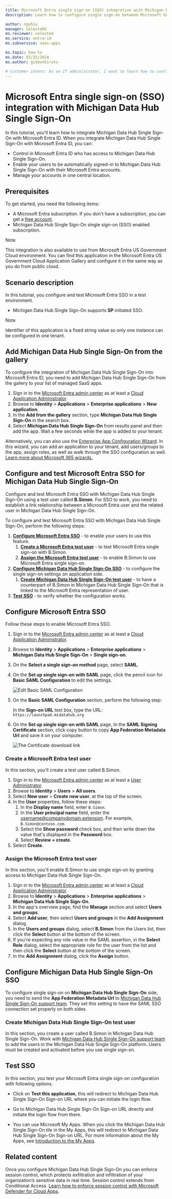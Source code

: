 ```yaml
---
title: Microsoft Entra single sign-on (SSO) integration with Michigan Data Hub Single Sign-On
description: Learn how to configure single sign-on between Microsoft Entra ID and Michigan Data Hub Single Sign-On.

author: nguhiu
manager: CelesteDG
ms.reviewer: celested
ms.service: entra-id
ms.subservice: saas-apps

ms.topic: how-to
ms.date: 03/25/2024
ms.author: gideonkiratu

# Customer intent: As an IT administrator, I want to learn how to configure single sign-on between Microsoft Entra ID and Michigan Data Hub Single Sign-On so that I can control who has access to Michigan Data Hub Single Sign-On, enable automatic sign-in with Microsoft Entra accounts, and manage my accounts in one central location.
---
```


# Microsoft Entra single sign-on (SSO) integration with Michigan Data Hub Single Sign-On

In this tutorial, you'll learn how to integrate Michigan Data Hub Single Sign-On with Microsoft Entra ID. When you integrate Michigan Data Hub Single Sign-On with Microsoft Entra ID, you can:

* Control in Microsoft Entra ID who has access to Michigan Data Hub Single Sign-On.
* Enable your users to be automatically signed-in to Michigan Data Hub Single Sign-On with their Microsoft Entra accounts.
* Manage your accounts in one central location.

## Prerequisites

To get started, you need the following items:

* A Microsoft Entra subscription. If you don't have a subscription, you can get a [free account](https://azure.microsoft.com/free/).
* Michigan Data Hub Single Sign-On single sign-on (SSO) enabled subscription.

> [!NOTE]
> This integration is also available to use from Microsoft Entra US Government Cloud environment. You can find this application in the Microsoft Entra US Government Cloud Application Gallery and configure it in the same way as you do from public cloud.

## Scenario description

In this tutorial, you configure and test Microsoft Entra SSO in a test environment.

* Michigan Data Hub Single Sign-On supports **SP** initiated SSO.

> [!NOTE]
> Identifier of this application is a fixed string value so only one instance can be configured in one tenant.

## Add Michigan Data Hub Single Sign-On from the gallery

To configure the integration of Michigan Data Hub Single Sign-On into Microsoft Entra ID, you need to add Michigan Data Hub Single Sign-On from the gallery to your list of managed SaaS apps.

1. Sign in to the [Microsoft Entra admin center](https://entra.microsoft.com) as at least a [Cloud Application Administrator](~/identity/role-based-access-control/permissions-reference.md#cloud-application-administrator).
1. Browse to **Identity** > **Applications** > **Enterprise applications** > **New application**.
1. In the **Add from the gallery** section, type **Michigan Data Hub Single Sign-On** in the search box.
1. Select **Michigan Data Hub Single Sign-On** from results panel and then add the app. Wait a few seconds while the app is added to your tenant.

 Alternatively, you can also use the [Enterprise App Configuration Wizard](https://portal.office.com/AdminPortal/home?Q=Docs#/azureadappintegration). In this wizard, you can add an application to your tenant, add users/groups to the app, assign roles, as well as walk through the SSO configuration as well. [Learn more about Microsoft 365 wizards.](/microsoft-365/admin/misc/azure-ad-setup-guides)

<a name='configure-and-test-azure-ad-sso-for-michigan-data-hub-single-sign-on'></a>

## Configure and test Microsoft Entra SSO for Michigan Data Hub Single Sign-On

Configure and test Microsoft Entra SSO with Michigan Data Hub Single Sign-On using a test user called **B.Simon**. For SSO to work, you need to establish a link relationship between a Microsoft Entra user and the related user in Michigan Data Hub Single Sign-On.

To configure and test Microsoft Entra SSO with Michigan Data Hub Single Sign-On, perform the following steps:

1. **[Configure Microsoft Entra SSO](#configure-azure-ad-sso)** - to enable your users to use this feature.
    1. **[Create a Microsoft Entra test user](#create-an-azure-ad-test-user)** - to test Microsoft Entra single sign-on with B.Simon.
    1. **[Assign the Microsoft Entra test user](#assign-the-azure-ad-test-user)** - to enable B.Simon to use Microsoft Entra single sign-on.
1. **[Configure Michigan Data Hub Single Sign-On SSO](#configure-michigan-data-hub-single-sign-on-sso)** - to configure the single sign-on settings on application side.
    1. **[Create Michigan Data Hub Single Sign-On test user](#create-michigan-data-hub-single-sign-on-test-user)** - to have a counterpart of B.Simon in Michigan Data Hub Single Sign-On that is linked to the Microsoft Entra representation of user.
1. **[Test SSO](#test-sso)** - to verify whether the configuration works.

<a name='configure-azure-ad-sso'></a>

## Configure Microsoft Entra SSO

Follow these steps to enable Microsoft Entra SSO.

1. Sign in to the [Microsoft Entra admin center](https://entra.microsoft.com) as at least a [Cloud Application Administrator](~/identity/role-based-access-control/permissions-reference.md#cloud-application-administrator).
1. Browse to **Identity** > **Applications** > **Enterprise applications** > **Michigan Data Hub Single Sign-On** > **Single sign-on**.
1. On the **Select a single sign-on method** page, select **SAML**.
1. On the **Set up single sign-on with SAML** page, click the pencil icon for **Basic SAML Configuration** to edit the settings.

   ![Edit Basic SAML Configuration](common/edit-urls.png)

1. On the **Basic SAML Configuration** section, perform the following step:

    In the **Sign-on URL** text box, type the URL:
    `https://launchpad.midatahub.org`

1. On the **Set up single sign-on with SAML** page, In the **SAML Signing Certificate** section, click copy button to copy **App Federation Metadata Url** and save it on your computer.

	![The Certificate download link](common/copy-metadataurl.png)

<a name='create-an-azure-ad-test-user'></a>

### Create a Microsoft Entra test user

In this section, you'll create a test user called B.Simon.

1. Sign in to the [Microsoft Entra admin center](https://entra.microsoft.com) as at least a [User Administrator](~/identity/role-based-access-control/permissions-reference.md#user-administrator).
1. Browse to **Identity** > **Users** > **All users**.
1. Select **New user** > **Create new user**, at the top of the screen.
1. In the **User** properties, follow these steps:
   1. In the **Display name** field, enter `B.Simon`.  
   1. In the **User principal name** field, enter the username@companydomain.extension. For example, `B.Simon@contoso.com`.
   1. Select the **Show password** check box, and then write down the value that's displayed in the **Password** box.
   1. Select **Review + create**.
1. Select **Create**.

<a name='assign-the-azure-ad-test-user'></a>

### Assign the Microsoft Entra test user

In this section, you'll enable B.Simon to use single sign-on by granting access to Michigan Data Hub Single Sign-On.

1. Sign in to the [Microsoft Entra admin center](https://entra.microsoft.com) as at least a [Cloud Application Administrator](~/identity/role-based-access-control/permissions-reference.md#cloud-application-administrator).
1. Browse to **Identity** > **Applications** > **Enterprise applications** > **Michigan Data Hub Single Sign-On**.
1. In the app's overview page, find the **Manage** section and select **Users and groups**.
1. Select **Add user**, then select **Users and groups** in the **Add Assignment** dialog.
1. In the **Users and groups** dialog, select **B.Simon** from the Users list, then click the **Select** button at the bottom of the screen.
1. If you're expecting any role value in the SAML assertion, in the **Select Role** dialog, select the appropriate role for the user from the list and then click the **Select** button at the bottom of the screen.
1. In the **Add Assignment** dialog, click the **Assign** button.

## Configure Michigan Data Hub Single Sign-On SSO

To configure single sign-on on **Michigan Data Hub Single Sign-On** side, you need to send the **App Federation Metadata Url** to [Michigan Data Hub Single Sign-On support team](mailto:support@midatahub.org). They set this setting to have the SAML SSO connection set properly on both sides.

### Create Michigan Data Hub Single Sign-On test user

In this section, you create a user called B.Simon in Michigan Data Hub Single Sign-On. Work with [Michigan Data Hub Single Sign-On support team](mailto:support@midatahub.org) to add the users in the Michigan Data Hub Single Sign-On platform. Users must be created and activated before you use single sign-on.

## Test SSO 

In this section, you test your Microsoft Entra single sign-on configuration with following options. 

* Click on **Test this application**, this will redirect to Michigan Data Hub Single Sign-On Sign-on URL where you can initiate the login flow. 

* Go to Michigan Data Hub Single Sign-On Sign-on URL directly and initiate the login flow from there.

* You can use Microsoft My Apps. When you click the Michigan Data Hub Single Sign-On tile in the My Apps, this will redirect to Michigan Data Hub Single Sign-On Sign-on URL. For more information about the My Apps, see [Introduction to the My Apps](https://support.microsoft.com/account-billing/sign-in-and-start-apps-from-the-my-apps-portal-2f3b1bae-0e5a-4a86-a33e-876fbd2a4510).

## Related content

Once you configure Michigan Data Hub Single Sign-On you can enforce session control, which protects exfiltration and infiltration of your organization’s sensitive data in real time. Session control extends from Conditional Access. [Learn how to enforce session control with Microsoft Defender for Cloud Apps](/cloud-app-security/proxy-deployment-aad).
